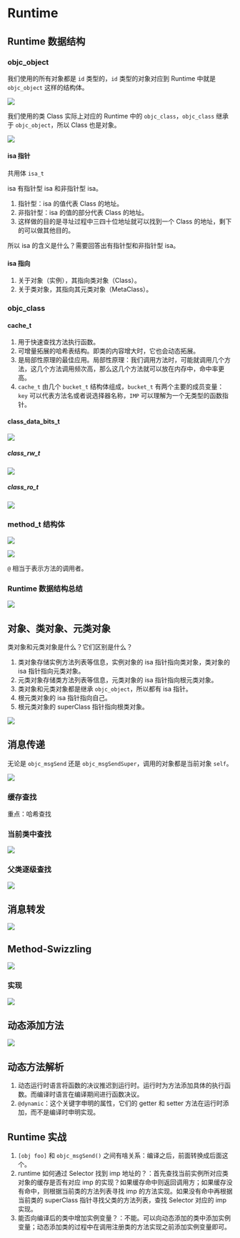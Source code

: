 # Runtime

## Runtime 数据结构

### objc_object

我们使用的所有对象都是 `id` 类型的，`id` 类型的对象对应到 Runtime 中就是 `objc_object` 这样的结构体。

![](https://gitlab.com/kiriha/my-public-pictures/-/raw/main/pictures/2024/05/24_20_45_21_202405242045777.png)

我们使用的类 Class 实际上对应的 Runtime 中的 `objc_class`，`objc_class` 继承于 `objc_object`，所以 Class 也是对象。

![](https://gitlab.com/kiriha/my-public-pictures/-/raw/main/pictures/2024/05/24_20_46_14_202405242046152.png)

#### isa 指针

共用体 `isa_t`

isa 有指针型 isa 和非指针型 isa。

1. 指针型：isa 的值代表 Class 的地址。
2. 非指针型：isa 的值的部分代表 Class 的地址。
3. 这样做的目的是寻址过程中三四十位地址就可以找到一个 Class 的地址，剩下的可以做其他目的。

所以 isa 的含义是什么？需要回答出有指针型和非指针型 isa。

#### isa 指向

1. 关于对象（实例），其指向类对象（Class）。
2. 关于类对象，其指向其元类对象（MetaClass）。

### objc_class

#### cache_t

1. 用于快速查找方法执行函数。
2. 可增量拓展的哈希表结构。即类的内容增大时，它也会动态拓展。
3. 是局部性原理的最佳应用。局部性原理：我们调用方法时，可能就调用几个方法，这几个方法调用频次高，那么这几个方法就可以放在内存中，命中率更高。
4. `cache_t` 由几个 `bucket_t` 结构体组成，`bucket_t` 有两个主要的成员变量：`key` 可以代表方法名或者说选择器名称，`IMP` 可以理解为一个无类型的函数指针。

#### class_data_bits_t

![](https://gitlab.com/kiriha/my-public-pictures/-/raw/main/pictures/2024/05/24_20_58_50_202405242058303.png)

##### class_rw_t

![](https://gitlab.com/kiriha/my-public-pictures/-/raw/main/pictures/2024/05/24_21_0_48_202405242100334.png)

##### class_ro_t

![](https://gitlab.com/kiriha/my-public-pictures/-/raw/main/pictures/2024/05/24_21_2_52_202405242102740.png)

### method_t 结构体

![](https://gitlab.com/kiriha/my-public-pictures/-/raw/main/pictures/2024/05/24_21_5_29_202405242105822.png)

![](https://gitlab.com/kiriha/my-public-pictures/-/raw/main/pictures/2024/05/24_21_8_55_202405242108335.png)

`@` 相当于表示方法的调用者。

### Runtime 数据结构总结

![](https://gitlab.com/kiriha/my-public-pictures/-/raw/main/pictures/2024/05/24_21_12_41_202405242112092.png)

## 对象、类对象、元类对象

类对象和元类对象是什么？它们区别是什么？

1. 类对象存储实例方法列表等信息，实例对象的 isa 指针指向类对象，类对象的 isa 指针指向元类对象。
2. 元类对象存储类方法列表等信息，元类对象的 isa 指针指向根元类对象。
3. 类对象和元类对象都是继承 `objc_object`，所以都有 isa 指针。
4. 根元类对象的 isa 指针指向自己。
5. 根元类对象的 superClass 指针指向根类对象。

![](https://gitlab.com/kiriha/my-public-pictures/-/raw/main/pictures/2024/05/24_21_21_11_202405242121382.png)

## 消息传递

无论是 `objc_msgSend` 还是 `objc_msgSendSuper`，调用的对象都是当前对象 `self`。

![](https://gitlab.com/kiriha/my-public-pictures/-/raw/main/pictures/2024/05/24_21_29_48_202405242129309.png)

### 缓存查找

重点：哈希查找

### 当前类中查找

![](https://gitlab.com/kiriha/my-public-pictures/-/raw/main/pictures/2024/05/24_21_38_21_202405242138164.png)

### 父类逐级查找

![](https://gitlab.com/kiriha/my-public-pictures/-/raw/main/pictures/2024/05/24_21_41_5_202405242141796.png)

## 消息转发

![](https://gitlab.com/kiriha/my-public-pictures/-/raw/main/pictures/2024/05/24_21_52_20_202405242152733.png)

## Method-Swizzling

![](https://gitlab.com/kiriha/my-public-pictures/-/raw/main/pictures/2024/05/24_22_0_13_202405242200952.png)

### 实现

![](https://gitlab.com/kiriha/my-public-pictures/-/raw/main/pictures/2024/05/24_22_3_26_202405242203951.png)

## 动态添加方法

![](https://gitlab.com/kiriha/my-public-pictures/-/raw/main/pictures/2024/05/24_22_13_59_202405242213182.png)

## 动态方法解析

1. 动态运行时语言将函数的决议推迟到运行时。运行时为方法添加具体的执行函数。而编译时语言在编译期间进行函数决议。
2. `@dynamic`：这个关键字申明的属性，它们的 getter 和 setter 方法在运行时添加，而不是编译时申明实现。

## Runtime 实战

1. `[obj foo]` 和 `objc_msgSend()` 之间有啥关系：编译之后，前面转换成后面这个。
2. runtime 如何通过 Selector 找到 imp 地址的？：首先查找当前实例所对应类对象的缓存是否有对应 imp 的实现？如果缓存命中则返回调用方；如果缓存没有命中，则根据当前类的方法列表寻找 imp 的方法实现。如果没有命中再根据当前类的 superClass 指针寻找父类的方法列表，查找 Selector 对应的 imp 实现。
3. 能否向编译后的类中增加实例变量？：不能。可以向动态添加的类中添加实例变量；动态添加类的过程中在调用注册类的方法实现之前添加实例变量即可。
